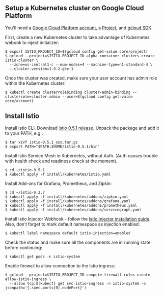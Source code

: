 ## Setup a Kubernetes cluster on Google Cloud Platform

You'll need a [Google Cloud Platform account](https://cloud.google.com/), a [Project](https://cloud.google.com/resource-manager/docs/creating-managing-projects), and [gcloud SDK](https://cloud.google.com/sdk/).

First, create a new Kubernetes cluster to take advantage of Kubernetes webook to inject initializer:
```
$ export ISTIO_PROJECT_ID=$(gcloud config get-value core/project)
$ gcloud --project=$ISTIO_PROJECT_ID alpha container clusters create istio-cluster \
  --zone=us-central1-c --num-nodes=4 --machine-type=n1-standard-4 \
  --cluster-version=1.9.2-gke.1
```

Once the cluster was created, make sure your user account has admin role within the Kubernetes cluster:
```
$ kubectl create clusterrolebinding cluster-admin-binding --clusterrole=cluster-admin --user=$(gcloud config get-value core/account)
```

## Install Istio

Install Istio CLI. Download [Istio 0.5.1 release](https://github.com/istio/istio/releases/tag/0.5.1).
Unpack the package and add it to your PATH, e.g.:

```
$ tar xzvf istio-0.5.1_osx.tar.gz
$ export PATH="$PATH:$HOME/istio-0.5.1/bin"
```

Install Istio Service Mesh in Kubernetes, without Auth. (Auth causes trouble with health check and readiness check at the moment).
```
$ cd ~/istio-0.5.1
$ kubectl apply -f install/kubernetes/istio.yaml
```

Install Add-ons for Grafana, Prometheus, and Zipkin:
```
$ cd ~/istio-0.2.7
$ kubectl apply -f install/kubernetes/addons/zipkin.yaml
$ kubectl apply -f install/kubernetes/addons/grafana.yaml
$ kubectl apply -f install/kubernetes/addons/prometheus.yaml
$ kubectl apply -f install/kubernetes/addons/servicegraph.yaml
```

Install Istio Injector Webhook - follow the [Istio injector installation guide](https://istio.io/docs/setup/kubernetes/sidecar-injection.html#automatic-sidecar-injection).
Also, don't forget to mark default namespace as injection enabled:
```
$ kubectl label namespace default istio-injection=enabled
```

Check the status and make sure all the components are in running state before continuing:
```
$ kubectl get pods -n istio-system
```

Enable firewall to allow connection to the Istio ingress:
```
$ gcloud --project=$ISTIO_PROJECT_ID compute firewall-rules create allow-istio-ingress \ 
  --allow tcp:$(kubectl get svc istio-ingress -n istio-system -o jsonpath='{.spec.ports[0].nodePort}')
```
